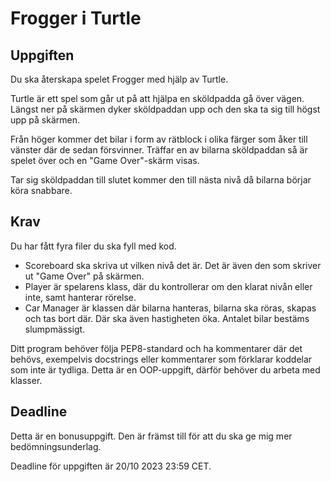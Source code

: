 # Frogger i Turtle

## Uppgiften

Du ska återskapa spelet Frogger med hjälp av Turtle.

Turtle är ett spel som går ut på att hjälpa en sköldpadda gå över vägen. Längst ner på skärmen dyker sköldpaddan upp och den ska ta sig till högst upp på skärmen.

Från höger kommer det bilar i form av rätblock i olika färger som åker till vänster där de sedan försvinner. Träffar en av bilarna sköldpaddan så är spelet över och en "Game Over"-skärm visas.

Tar sig sköldpaddan till slutet kommer den till nästa nivå då bilarna börjar köra snabbare.

## Krav

Du har fått fyra filer du ska fyll med kod.

- Scoreboard ska skriva ut vilken nivå det är. Det är även den som skriver ut "Game Over" på skärmen.
- Player är spelarens klass, där du kontrollerar om den klarat nivån eller inte, samt hanterar rörelse.
- Car Manager är klassen där bilarna hanteras, bilarna ska röras, skapas och tas bort där. Där ska även hastigheten öka. Antalet bilar bestäms slumpmässigt.

Ditt program behöver följa PEP8-standard och ha kommentarer där det behövs, exempelvis docstrings eller kommentarer som förklarar koddelar som inte är tydliga. Detta är en OOP-uppgift, därför behöver du arbeta med klasser.

## Deadline

Detta är en bonusuppgift. Den är främst till för att du ska ge mig mer bedömningsunderlag.

Deadline för uppgiften är 20/10 2023 23:59 CET.

